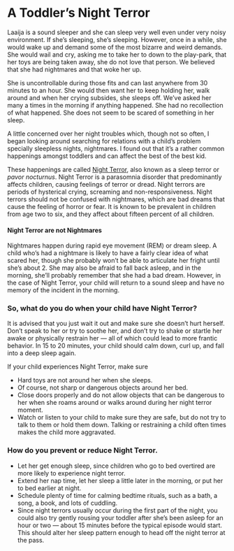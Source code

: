 # A Toddler’s Night Terror

Laaija is a sound sleeper and she can sleep very well even under very noisy environment. If she’s sleeping, she’s sleeping. However, once in a while, she would wake up and demand some of the most bizarre and weird demands. She would wail and cry, asking me to take her to down to the play-park, that her toys are being taken away, she do not love that person. We believed that she had nightmares and that woke her up.

She is uncontrollable during those fits and can last anywhere from 30 minutes to an hour. She would then want her to keep holding her, walk around and when her crying subsides, she sleeps off. We’ve asked her many a times in the morning if anything happened. She had no recollection of what happened. She does not seem to be scared of something in her sleep.

A little concerned over her night troubles which, though not so often, I began looking around searching for relations with a child’s problem specially sleepless nights, nightmares. I found out that it’s a rather common happenings amongst toddlers and can affect the best of the best kid.

These happenings are called [Night Terror](http://en.wikipedia.org/wiki/Night_terror), also known as a sleep terror or _pavor nocturnus_. Night Terror is a parasomnia disorder that predominantly affects children, causing feelings of terror or dread. Night terrors are periods of hysterical crying, screaming and non-responsiveness. Night terrors should not be confused with nightmares, which are bad dreams that cause the feeling of horror or fear. It is known to be prevalent in children from age two to six, and they affect about fifteen percent of all children.

#### Night Terror are not Nightmares

Nightmares happen during rapid eye movement (REM) or dream sleep. A child who’s had a nightmare is likely to have a fairly clear idea of what scared her, though she probably won’t be able to articulate her fright until she’s about 2. She may also be afraid to fall back asleep, and in the morning, she’ll probably remember that she had a bad dream. However, in the case of Night Terror, your child will return to a sound sleep and have no memory of the incident in the morning.

### So, what do you do when your child have Night Terror?

It is advised that you just wait it out and make sure she doesn’t hurt herself. Don’t speak to her or try to soothe her, and don’t try to shake or startle her awake or physically restrain her — all of which could lead to more frantic behavior. In 15 to 20 minutes, your child should calm down, curl up, and fall into a deep sleep again.

If your child experiences Night Terror, make sure

- Hard toys are not around her when she sleeps.
- Of course, not sharp or dangerous objects around her bed.
- Close doors properly and do not allow objects that can be dangerous to her when she roams around or walks around during her night terror moment.
- Watch or listen to your child to make sure they are safe, but do not try to talk to them or hold them down. Talking or restraining a child often times makes the child more aggravated.

### How do you prevent or reduce Night Terror.

- Let her get enough sleep, since children who go to bed overtired are more likely to experience night terror.
- Extend her nap time, let her sleep a little later in the morning, or put her to bed earlier at night.
- Schedule plenty of time for calming bedtime rituals, such as a bath, a song, a book, and lots of cuddling.
- Since night terrors usually occur during the first part of the night, you could also try gently rousing your toddler after she’s been asleep for an hour or two — about 15 minutes before the typical episode would start. This should alter her sleep pattern enough to head off the night terror at the pass.
